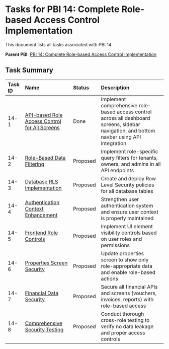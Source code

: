 # Tasks for PBI 14: Complete Role-based Access Control Implementation

This document lists all tasks associated with PBI 14.

**Parent PBI**: [PBI 14: Complete Role-based Access Control Implementation](mdc:prd.md)

## Task Summary

| Task ID | Name | Status | Description |
| :--- | :--- | :---- | :--- |
| 14-1 | [API-based Role Access Control for All Screens](mdc:14-1.md) | Done | Implement comprehensive role-based access control across all dashboard screens, sidebar navigation, and bottom navbar using API integration |
| 14-2 | [Role-Based Data Filtering](mdc:14-2.md) | Proposed | Implement role-specific query filters for tenants, owners, and admins in all API endpoints |
| 14-3 | [Database RLS Implementation](mdc:14-3.md) | Proposed | Create and deploy Row Level Security policies for all database tables |
| 14-4 | [Authentication Context Enhancement](mdc:14-4.md) | Proposed | Strengthen user authentication system and ensure user context is properly maintained |
| 14-5 | [Frontend Role Controls](mdc:14-5.md) | Proposed | Implement UI element visibility controls based on user roles and permissions |
| 14-6 | [Properties Screen Security](mdc:14-6.md) | Proposed | Update properties screen to show only role-appropriate data and enable role-based actions |
| 14-7 | [Financial Data Security](mdc:14-7.md) | Proposed | Secure all financial APIs and screens (vouchers, invoices, reports) with role-based access |
| 14-8 | [Comprehensive Security Testing](mdc:14-8.md) | Proposed | Conduct thorough cross-role testing to verify no data leakage and proper access controls | 